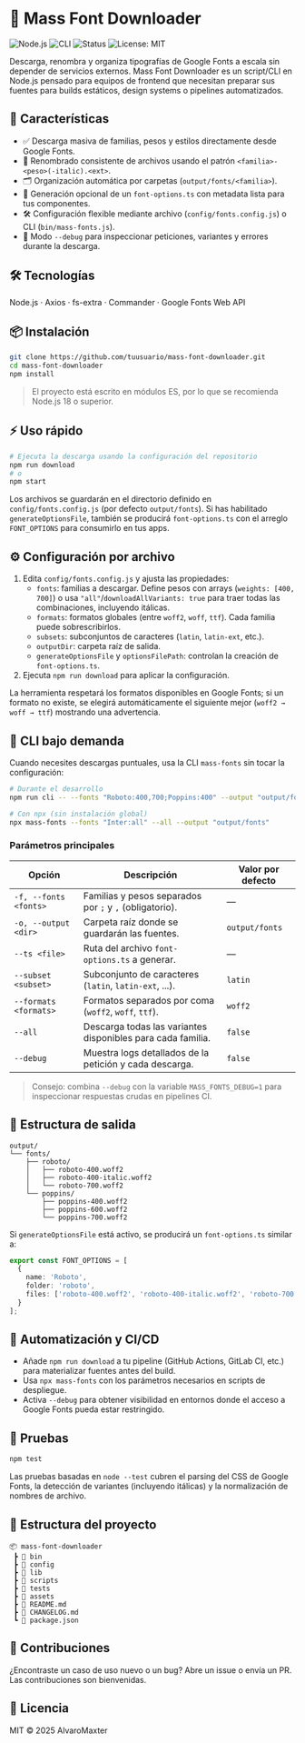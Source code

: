 # 🚀 Mass Font Downloader

![Node.js](https://img.shields.io/badge/Node.js-22%2B-3C873A?logo=node.js&logoColor=white)
![CLI](https://img.shields.io/badge/CLI-ready-1D3557)
![Status](https://img.shields.io/badge/status-active-success)
![License: MIT](https://img.shields.io/badge/License-MIT-yellow.svg)

Descarga, renombra y organiza tipografías de Google Fonts a escala sin depender de servicios externos. Mass Font Downloader es un script/CLI en Node.js pensado para equipos de frontend que necesitan preparar sus fuentes para builds estáticos, design systems o pipelines automatizados.

## 🧩 Características

- ✅ Descarga masiva de familias, pesos y estilos directamente desde Google Fonts.
- 🧭 Renombrado consistente de archivos usando el patrón `<familia>-<peso>(-italic).<ext>`.
- 🗂️ Organización automática por carpetas (`output/fonts/<familia>`).
- 🧾 Generación opcional de un `font-options.ts` con metadata lista para tus componentes.
- 🛠️ Configuración flexible mediante archivo (`config/fonts.config.js`) o CLI (`bin/mass-fonts.js`).
- 🧪 Modo `--debug` para inspeccionar peticiones, variantes y errores durante la descarga.

## 🛠️ Tecnologías

Node.js · Axios · fs-extra · Commander · Google Fonts Web API

## 📦 Instalación

```bash
git clone https://github.com/tuusuario/mass-font-downloader.git
cd mass-font-downloader
npm install
```

> El proyecto está escrito en módulos ES, por lo que se recomienda Node.js 18 o superior.

## ⚡️ Uso rápido

```bash
# Ejecuta la descarga usando la configuración del repositorio
npm run download
# o
npm start
```

Los archivos se guardarán en el directorio definido en `config/fonts.config.js` (por defecto `output/fonts`). Si has habilitado `generateOptionsFile`, también se producirá `font-options.ts` con el arreglo `FONT_OPTIONS` para consumirlo en tus apps.

## ⚙️ Configuración por archivo

1. Edita `config/fonts.config.js` y ajusta las propiedades:
   - `fonts`: familias a descargar. Define pesos con arrays (`weights: [400, 700]`) o usa `"all"`/`downloadAllVariants: true` para traer todas las combinaciones, incluyendo itálicas.
   - `formats`: formatos globales (entre `woff2`, `woff`, `ttf`). Cada familia puede sobrescribirlos.
   - `subsets`: subconjuntos de caracteres (`latin`, `latin-ext`, etc.).
   - `outputDir`: carpeta raíz de salida.
   - `generateOptionsFile` y `optionsFilePath`: controlan la creación de `font-options.ts`.
2. Ejecuta `npm run download` para aplicar la configuración.

La herramienta respetará los formatos disponibles en Google Fonts; si un formato no existe, se elegirá automáticamente el siguiente mejor (`woff2 → woff → ttf`) mostrando una advertencia.

## 🧰 CLI bajo demanda

Cuando necesites descargas puntuales, usa la CLI `mass-fonts` sin tocar la configuración:

```bash
# Durante el desarrollo
npm run cli -- --fonts "Roboto:400,700;Poppins:400" --output "output/fonts" --ts "output/font-options.ts" --subset latin --formats woff2,woff

# Con npx (sin instalación global)
npx mass-fonts --fonts "Inter:all" --all --output "output/fonts"
```

### Parámetros principales

| Opción | Descripción | Valor por defecto |
| --- | --- | --- |
| `-f, --fonts <fonts>` | Familias y pesos separados por `;` y `,` (obligatorio). | — |
| `-o, --output <dir>` | Carpeta raíz donde se guardarán las fuentes. | `output/fonts` |
| `--ts <file>` | Ruta del archivo `font-options.ts` a generar. | — |
| `--subset <subset>` | Subconjunto de caracteres (`latin`, `latin-ext`, ...). | `latin` |
| `--formats <formats>` | Formatos separados por coma (`woff2`, `woff`, `ttf`). | `woff2` |
| `--all` | Descarga todas las variantes disponibles para cada familia. | `false` |
| `--debug` | Muestra logs detallados de la petición y cada descarga. | `false` |

> Consejo: combina `--debug` con la variable `MASS_FONTS_DEBUG=1` para inspeccionar respuestas crudas en pipelines CI.

## 📁 Estructura de salida

```
output/
└── fonts/
    ├── roboto/
    │   ├── roboto-400.woff2
    │   ├── roboto-400-italic.woff2
    │   └── roboto-700.woff2
    └── poppins/
        ├── poppins-400.woff2
        ├── poppins-600.woff2
        └── poppins-700.woff2
```

Si `generateOptionsFile` está activo, se producirá un `font-options.ts` similar a:

```ts
export const FONT_OPTIONS = [
  {
    name: 'Roboto',
    folder: 'roboto',
    files: ['roboto-400.woff2', 'roboto-400-italic.woff2', 'roboto-700.woff2']
  }
];
```

## 🤖 Automatización y CI/CD

- Añade `npm run download` a tu pipeline (GitHub Actions, GitLab CI, etc.) para materializar fuentes antes del build.
- Usa `npx mass-fonts` con los parámetros necesarios en scripts de despliegue.
- Activa `--debug` para obtener visibilidad en entornos donde el acceso a Google Fonts pueda estar restringido.

## 🧪 Pruebas

```bash
npm test
```

Las pruebas basadas en `node --test` cubren el parsing del CSS de Google Fonts, la detección de variantes (incluyendo itálicas) y la normalización de nombres de archivo.

## 🧱 Estructura del proyecto

```
📦 mass-font-downloader
 ┣ 📂 bin
 ┣ 📂 config
 ┣ 📂 lib
 ┣ 📂 scripts
 ┣ 📂 tests
 ┣ 📂 assets
 ┣ 📜 README.md
 ┣ 📜 CHANGELOG.md
 ┗ 📜 package.json
```

## 🤝 Contribuciones

¿Encontraste un caso de uso nuevo o un bug? Abre un issue o envía un PR. Las contribuciones son bienvenidas.

## 📄 Licencia

MIT © 2025 AlvaroMaxter
